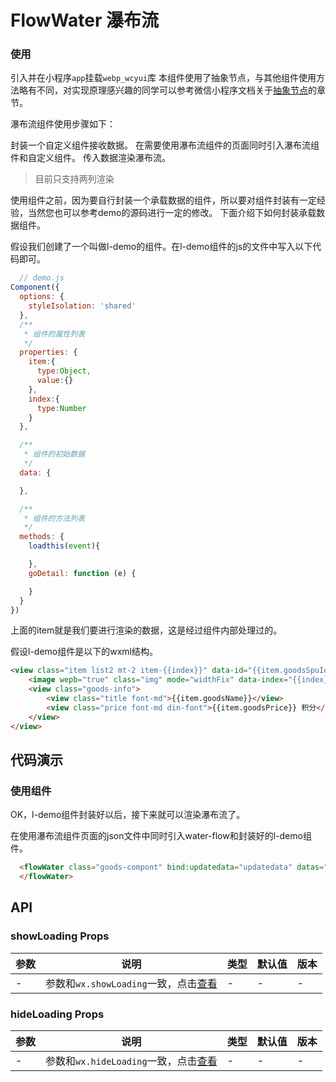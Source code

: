 # FlowWater 瀑布流

### 使用

引入并在小程序`app`挂载`webp_wcyui`库
本组件使用了抽象节点，与其他组件使用方法略有不同，对实现原理感兴趣的同学可以参考微信小程序文档关于[抽象节点](https://developers.weixin.qq.com/miniprogram/dev/framework/custom-component/generics.html)的章节。

瀑布流组件使用步骤如下：

封装一个自定义组件接收数据。
在需要使用瀑布流组件的页面同时引入瀑布流组件和自定义组件。
传入数据渲染瀑布流。
> 目前只支持两列渲染

使用组件之前，因为要自行封装一个承载数据的组件，所以要对组件封装有一定经验，当然您也可以参考demo的源码进行一定的修改。
下面介绍下如何封装承载数据组件。

假设我们创建了一个叫做l-demo的组件。在l-demo组件的js的文件中写入以下代码即可。
```js
  // demo.js
Component({
  options: {
    styleIsolation: 'shared'
  },
  /**
   * 组件的属性列表
   */
  properties: {
    item:{
      type:Object,
      value:{}
    },
    index:{
      type:Number
    }
  },

  /**
   * 组件的初始数据
   */
  data: {

  },

  /**
   * 组件的方法列表
   */
  methods: {
    loadthis(event){

    },
    goDetail: function (e) {

    }
  }
})
```
上面的item就是我们要进行渲染的数据，这是经过组件内部处理过的。

假设l-demo组件是以下的wxml结构。
```html
<view class="item list2 mt-2 item-{{index}}" data-id="{{item.goodsSpuId}}" data-item="{{item.goodsSpuId}}" bind:tap="goDetail">
    <image wepb="true" class="img" mode="widthFix" data-index="{{index}}" binderror="loadthis" bindload="loadthis" src="{{item.goodsImg}}"></image>
    <view class="goods-info">
        <view class="title font-md">{{item.goodsName}}</view>
        <view class="price font-md din-font">{{item.goodsPrice}} 积分</view>
    </view>
</view>
```

## 代码演示

### 使用组件
OK，l-demo组件封装好以后，接下来就可以渲染瀑布流了。

在使用瀑布流组件页面的json文件中同时引入water-flow和封装好的l-demo组件。
```html
  <flowWater class="goods-compont" bind:updatedata="updatedata" datas="{{goods}}" pageNum="{{pageNum}}" pageSize="{{pageSize}}" showLoading="{{!updateView}}" attachedNum="{{attachedNum}}" generic:itemcus="l-demo">
  </flowWater>
```
## API

### showLoading Props

| 参数 | 说明 | 类型 | 默认值 | 版本 |
| --- | --- | --- | --- | --- |
| - | 参数和`wx.showLoading`一致，点击[查看](https://developers.weixin.qq.com/miniprogram/dev/api/ui/interaction/wx.showLoading.html) | - | - | - |

### hideLoading Props

| 参数 | 说明 | 类型 | 默认值 | 版本 |
| --- | --- | --- | --- | --- |
| - | 参数和`wx.hideLoading`一致，点击[查看](https://developers.weixin.qq.com/miniprogram/dev/api/ui/interaction/wx.hideLoading.html) | - | - | - |


